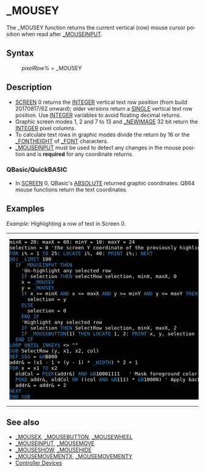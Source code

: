 <style>pre.codeide, pre.outputfixed, .outputcrt0 { background-color: #000 !important; color: #FFF !important; }</style><!DOCTYPE html>
<html class="client-nojs" dir="ltr" lang="en">
<head>
<title>_MOUSEY - QB64 Phoenix Edition Wiki</title>
</head>
<body class="mediawiki ltr sitedir-ltr mw-hide-empty-elt ns-0 ns-subject page-MOUSEY rootpage-MOUSEY skin-vector action-view skin-vector-legacy vector-feature-language-in-header-enabled vector-feature-language-in-main-page-header-disabled vector-feature-language-alert-in-sidebar-disabled vector-feature-sticky-header-disabled vector-feature-sticky-header-edit-disabled vector-feature-table-of-contents-disabled vector-feature-visual-enhancement-next-disabled">
<div class="mw-body" id="content" role="main">
<a id="top"></a>
<h1 class="firstHeading mw-first-heading" id="firstHeading">_MOUSEY</h1>
<div class="vector-body" id="bodyContent">
<div class="mw-body-content mw-content-ltr" dir="ltr" id="mw-content-text" lang="en"><div class="mw-parser-output"><p>The <a class="mw-selflink selflink">_MOUSEY</a> function returns the current vertical (row) mouse cursor position when read after <a href="MOUSEINPUT" title="MOUSEINPUT">_MOUSEINPUT</a>.
</p>
<h2><span class="mw-headline" id="Syntax">Syntax</span></h2>
<dl><dd><i>pixelRow%</i> = <a class="mw-selflink selflink">_MOUSEY</a></dd></dl>
<p>
</p>
<h2><span class="mw-headline" id="Description">Description</span></h2>
<ul><li><a href="SCREEN" title="SCREEN">SCREEN</a> 0 returns the <a href="INTEGER" title="INTEGER">INTEGER</a> vertical text row position (from build 20170817/62 onward); older versions return a <a href="SINGLE" title="SINGLE">SINGLE</a> vertical text row position. Use <a href="INTEGER" title="INTEGER">INTEGER</a> variables to avoid floating decimal returns.</li>
<li>Graphic screen modes 1, 2 and 7 to 13 and <a href="NEWIMAGE" title="NEWIMAGE">_NEWIMAGE</a> 32 bit return the <a href="INTEGER" title="INTEGER">INTEGER</a> pixel columns.</li>
<li>To calculate text rows in graphic modes divide the return by 16 or the <a href="FONTHEIGHT" title="FONTHEIGHT">_FONTHEIGHT</a> of <a href="FONT" title="FONT">_FONT</a> characters.</li>
<li><a href="MOUSEINPUT" title="MOUSEINPUT">_MOUSEINPUT</a> must be used to detect any changes in the mouse position and is <b>required</b> for any coordinate returns.</li></ul>
<h3><span id="QBasic.2FQuickBASIC"></span><span class="mw-headline" id="QBasic/QuickBASIC">QBasic/QuickBASIC</span></h3>
<ul><li>In <a href="SCREEN" title="SCREEN">SCREEN</a> 0, QBasic's <a href="CALL_ABSOLUTE" title="CALL ABSOLUTE">ABSOLUTE</a> returned graphic coordinates. QB64 mouse functions return the text coordinates.</li></ul>
<p>
</p>
<h2><span class="mw-headline" id="Examples">Examples</span></h2>
<p><i>Example:</i> Highlighting a row of text in Screen 0.
</p>
<table cellpadding="15px" width="100%">
<tbody><tr>
<td><pre class="codeide">minX = 20: maxX = 60: minY = 10: maxY = 24
selection = 0 'the screen Y coordinate of the previously highlighted item
<a href="FOR" title="FOR"><span style="color:#4593D8;">FOR</span></a> i% = 1 <a href="TO" title="TO"><span style="color:#4593D8;">TO</span></a> 25: <a href="LOCATE" title="LOCATE"><span style="color:#4593D8;">LOCATE</span></a> i%, 40: <a href="PRINT" title="PRINT"><span style="color:#4593D8;">PRINT</span></a> i%;: <a href="NEXT" title="NEXT"><span style="color:#4593D8;">NEXT</span></a>
<a class="mw-redirect" href="DO" title="DO"><span style="color:#4593D8;">DO</span></a>: <a href="LIMIT" title="LIMIT"><span style="color:#4593D8;">_LIMIT</span></a> 100
  <a class="mw-redirect" href="IF" title="IF"><span style="color:#4593D8;">IF</span></a> <a href="MOUSEINPUT" title="MOUSEINPUT"><span style="color:#4593D8;">_MOUSEINPUT</span></a> <a href="THEN" title="THEN"><span style="color:#4593D8;">THEN</span></a>
    'Un-highlight any selected row
    <a class="mw-redirect" href="IF" title="IF"><span style="color:#4593D8;">IF</span></a> selection <a href="THEN" title="THEN"><span style="color:#4593D8;">THEN</span></a> selectRow selection, minX, maxX, 0
    x = <a href="MOUSEX" title="MOUSEX"><span style="color:#4593D8;">_MOUSEX</span></a>
    y = <a class="mw-selflink selflink"><span style="color:#4593D8;">_MOUSEY</span></a>
    <a class="mw-redirect" href="IF" title="IF"><span style="color:#4593D8;">IF</span></a> x &gt;= minX <a href="AND_(boolean)" title="AND (boolean)"><span style="color:#4593D8;">AND</span></a> x &lt;= maxX <a href="AND_(boolean)" title="AND (boolean)"><span style="color:#4593D8;">AND</span></a> y &gt;= minY <a href="AND_(boolean)" title="AND (boolean)"><span style="color:#4593D8;">AND</span></a> y &lt;= maxY <a href="THEN" title="THEN"><span style="color:#4593D8;">THEN</span></a>
      selection = y
    <a href="ELSE" title="ELSE"><span style="color:#4593D8;">ELSE</span></a>
      selection = 0
    <a class="mw-redirect" href="END_IF" title="END IF"><span style="color:#4593D8;">END IF</span></a>
    'Highlight any selected row
    <a class="mw-redirect" href="IF" title="IF"><span style="color:#4593D8;">IF</span></a> selection <a href="THEN" title="THEN"><span style="color:#4593D8;">THEN</span></a> SelectRow selection, minX, maxX, 2
    <a class="mw-redirect" href="IF" title="IF"><span style="color:#4593D8;">IF</span></a> <a href="MOUSEBUTTON" title="MOUSEBUTTON"><span style="color:#4593D8;">_MOUSEBUTTON</span></a>(1) <a href="THEN" title="THEN"><span style="color:#4593D8;">THEN</span></a> <a href="LOCATE" title="LOCATE"><span style="color:#4593D8;">LOCATE</span></a> 1, 2: <a href="PRINT" title="PRINT"><span style="color:#4593D8;">PRINT</span></a> x, y, selection
  <a class="mw-redirect" href="END_IF" title="END IF"><span style="color:#4593D8;">END IF</span></a>
<a href="LOOP" title="LOOP"><span style="color:#4593D8;">LOOP</span></a> <a href="UNTIL" title="UNTIL"><span style="color:#4593D8;">UNTIL</span></a> <a href="INKEY$" title="INKEY$"><span style="color:#4593D8;">INKEY$</span></a> &lt;&gt; ""
<a href="SUB" title="SUB"><span style="color:#4593D8;">SUB</span></a> SelectRow (y, x1, x2, col)
<a href="DEF_SEG" title="DEF SEG"><span style="color:#4593D8;">DEF SEG</span></a> = <a href="%26H" title="&amp;H"><span style="color:#4593D8;">&amp;H</span></a>B800
addr&amp; = (x1 - 1 + (y - 1) * <a href="WIDTH_(function)" title="WIDTH (function)"><span style="color:#4593D8;">_WIDTH</span></a>) * 2 + 1
<a href="FOR" title="FOR"><span style="color:#4593D8;">FOR</span></a> x = x1 <a href="TO" title="TO"><span style="color:#4593D8;">TO</span></a> x2
  oldCol = <a href="PEEK" title="PEEK"><span style="color:#4593D8;">PEEK</span></a>(addr&amp;) <a href="AND_(boolean)" title="AND (boolean)"><span style="color:#4593D8;">AND</span></a> <a href="%26B" title="&amp;B"><span style="color:#4593D8;">&amp;B</span></a>10001111   ' Mask foreground color and blink bit
  <a href="POKE" title="POKE"><span style="color:#4593D8;">POKE</span></a> addr&amp;, oldCol <a href="OR" title="OR"><span style="color:#4593D8;">OR</span></a> ((col <a href="AND_(boolean)" title="AND (boolean)"><span style="color:#4593D8;">AND</span></a> <a href="%26B" title="&amp;B"><span style="color:#4593D8;">&amp;B</span></a>111) * <a href="%26B" title="&amp;B"><span style="color:#4593D8;">&amp;B</span></a>10000) ' Apply background color
  addr&amp; = addr&amp; + 2
<a href="NEXT" title="NEXT"><span style="color:#4593D8;">NEXT</span></a>
<a href="END_SUB" title="END SUB"><span style="color:#4593D8;">END SUB</span></a>
</pre>
</td></tr></tbody></table>
<p>
</p>
<h2><span class="mw-headline" id="See_also">See also</span></h2>
<ul><li><a href="MOUSEX" title="MOUSEX">_MOUSEX</a>, <a href="MOUSEBUTTON" title="MOUSEBUTTON">_MOUSEBUTTON</a>, <a href="MOUSEWHEEL" title="MOUSEWHEEL">_MOUSEWHEEL</a></li>
<li><a href="MOUSEINPUT" title="MOUSEINPUT">_MOUSEINPUT</a>, <a href="MOUSEMOVE" title="MOUSEMOVE">_MOUSEMOVE</a></li>
<li><a href="MOUSESHOW" title="MOUSESHOW">_MOUSESHOW</a>, <a href="MOUSEHIDE" title="MOUSEHIDE">_MOUSEHIDE</a></li>
<li><a href="MOUSEMOVEMENTX" title="MOUSEMOVEMENTX">_MOUSEMOVEMENTX</a>, <a href="MOUSEMOVEMENTY" title="MOUSEMOVEMENTY">_MOUSEMOVEMENTY</a></li>
<li><a href="Controller_Devices" title="Controller Devices">Controller Devices</a></li></ul>
<p>
</p>
<!-- 
NewPP limit report
Cached time: 20240714213002
Cache expiry: 86400
Reduced expiry: false
Complications: [show‐toc]
CPU time usage: 0.077 seconds
Real time usage: 0.105 seconds
Preprocessor visited node count: 382/1000000
Post‐expand include size: 3096/2097152 bytes
Template argument size: 474/2097152 bytes
Highest expansion depth: 3/100
Expensive parser function count: 0/100
Unstrip recursion depth: 0/20
Unstrip post‐expand size: 0/5000000 bytes
-->
<!--
Transclusion expansion time report (%,ms,calls,template)
100.00%   37.705      1 -total
 15.29%    5.767     48 Template:Cl
 14.84%    5.596      1 Template:PageSyntax
 12.23%    4.611      1 Template:PageDescription
  9.22%    3.478      1 Template:PageExamples
  7.79%    2.939      1 Template:CodeStart
  7.66%    2.890      1 Template:CodeEnd
  7.40%    2.790      1 Template:Parameter
  7.22%    2.721      1 Template:PageSeeAlso
  6.92%    2.608      1 Template:PageNavigation
-->
<!-- Saved in parser cache with key qb64pnix_mw19894-mwmb_:pcache:idhash:198-0!canonical and timestamp 20240714213002 and revision id 7625.
 -->
</div>
</div>
</div>
</div>
</body>
</html>
